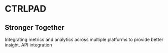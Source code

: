 # CTRLPAD


## Stronger Together

Integrating metrics and analytics across multiple platforms to provide better insight.
API integration



